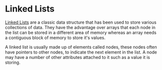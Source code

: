 # Linked Lists

[Linked Lists](https://en.wikipedia.org/wiki/Linked_list) are a classic data structure that has been used to store various collections of data. They have the advantage over arrays that each node in the list can be stored in a different area of memory whereas an array needs a contiguous block of memory to store it's values. 

A linked list is usually made up of elements called nodes, these nodes often have pointers to other nodes, to indicate the next element in the list. A node may have a number of other attributes attached to it such as a value it is storing.